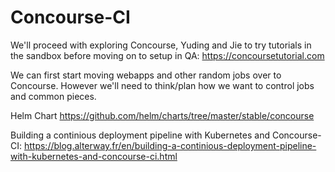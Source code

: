 # Concourse-CI

We'll proceed with exploring Concourse, Yuding and Jie to try tutorials in the sandbox before moving on to setup in QA:
https://concoursetutorial.com

We can first start moving webapps and other random jobs over to Concourse.  However we'll need to think/plan how we want to control jobs and common pieces.

Helm Chart
https://github.com/helm/charts/tree/master/stable/concourse

Building a continious deployment pipeline with Kubernetes and Concourse-CI: https://blog.alterway.fr/en/building-a-continious-deployment-pipeline-with-kubernetes-and-concourse-ci.html

